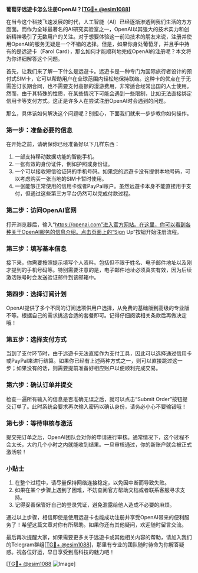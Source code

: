 **葡萄牙远遊卡怎么注册OpenAI？[[TG💪+ @esim1088](https://t.me/s/esim1088)]**

在当今这个科技飞速发展的时代，人工智能（AI）已经逐渐渗透到我们生活的方方面面。而作为全球最著名的AI研究实验室之一，OpenAI以其强大的技术实力和创新精神吸引了无数用户的关注。对于想要体验这一前沿技术的朋友来说，注册并使用OpenAI的服务无疑是一个不错的选择。但是，如果你身处葡萄牙，并且手中持有的是远遊卡（Farol Card），那么如何才能顺利地完成OpenAI的注册呢？本文将为你详细解答这个问题。

首先，让我们来了解一下什么是远遊卡。远遊卡是一种专门为国际旅行者设计的预付式SIM卡，它可以帮助用户在全球范围内轻松地保持联络。这种卡的优点在于无需签订长期合同，也不需要支付高额的漫游费用，非常适合经常出国的人士使用。然而，由于其特殊的性质，在某些情况下可能会遇到一些限制，比如无法直接绑定信用卡等支付方式。这正是许多人在尝试注册OpenAI时会遇到的问题。

那么，具体该如何解决这个问题呢？别担心，下面我们就来一步步教你如何操作。

### 第一步：准备必要的信息

在开始之前，请确保你已经准备好以下几样东西：
1. 一部支持移动数据功能的智能手机。
2. 一张有效的身份证件，例如护照或身份证。
3. 一个可以接收短信验证码的手机号码。如果您的远遊卡没有提供本地号码，可以考虑购买一张当地的SIM卡暂时使用。
4. 一张能够正常使用的信用卡或者PayPal账户。虽然远遊卡本身不能直接用于支付，但通过这些第三方平台仍然可以完成付款过程。

### 第二步：访问OpenAI官网

打开浏览器后，输入“https://openai.com”进入官方网站。在这里，你可以看到各种关于OpenAI服务的信息介绍。点击页面上的“Sign Up”按钮开始注册流程。

### 第三步：填写基本信息

接下来，你需要按照提示填写个人资料。包括但不限于姓名、电子邮件地址以及刚才提到的手机号码等。特别需要注意的是，电子邮件地址必须真实有效，因为后续激活账号时会发送验证邮件到该邮箱中。

### 第四步：选择订阅计划

OpenAI提供了多个不同的订阅选项供用户选择，从免费的基础版到高级的专业版不等。根据自己的需求挑选合适的套餐即可。记得仔细阅读相关条款后再做决定哦！

### 第五步：选择支付方式

当到了支付环节时，由于远遊卡无法直接作为支付工具，因此可以选择通过信用卡或PayPal来进行结算。如果你已经有上述两种方式之一，则可以直接跳过这一步；如果没有的话，则需要提前准备好相应账户以便顺利完成交易。

### 第六步：确认订单并提交

检查一遍所有输入的信息是否准确无误之后，就可以点击“Submit Order”按钮提交订单了。此时系统会要求再次输入密码以确认身份，请务必小心不要输错哦！

### 第七步：等待审核与激活

提交完订单之后，OpenAI团队会对你的申请进行审核。通常情况下，这个过程不会太长，大约几个小时之内就能收到结果。一旦审核通过，你的新账户就会被正式激活啦！

### 小贴士

1. 在整个过程中，请尽量保持网络连接稳定，以免因中断而导致失败。
2. 如果在某个步骤上遇到了困难，不妨查阅官方帮助文档或者联系客服寻求支持。
3. 记得妥善保管好自己的登录凭证，避免泄露给他人造成不必要的麻烦。

通过以上步骤，相信即使是使用远遊卡也能成功注册并享受OpenAI带来的便利服务了！希望这篇文章对你有所帮助。如果你还有其他疑问，欢迎随时留言交流。

最后再次提醒大家，如果需要更多关于远遊卡或其他相关内容的帮助，请加入我们的Telegram群组[[TG💪+ @esim1088](https://t.me/s/esim1088)]，那里有专业的团队随时待命为你解答疑惑。祝各位好运，早日享受到高科技的魅力吧！

[[TG💪+ @esim1088](https://t.me/s/esim1088) ![Image](https://i.postimg.cc/4NQfJmqS/Snipaste-2025-05-13-00-14-12.png)]